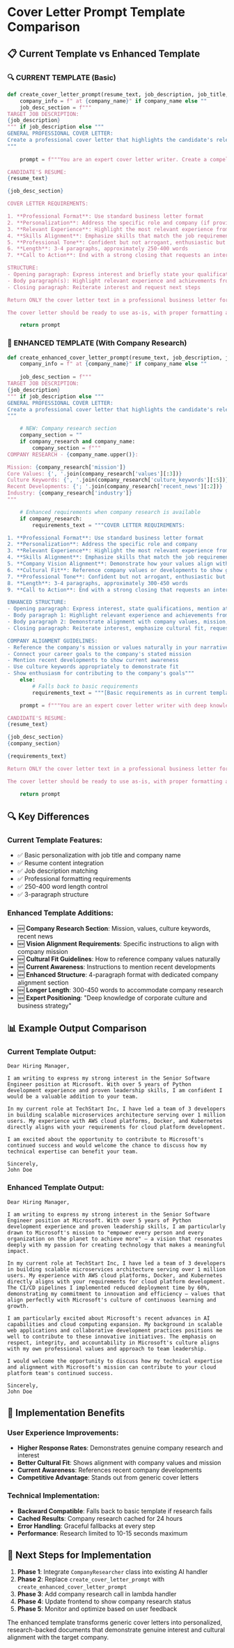 # Cover Letter Prompt Template Comparison

## 📋 Current Template vs Enhanced Template

### 🔍 **CURRENT TEMPLATE** (Basic)

```python
def create_cover_letter_prompt(resume_text, job_description, job_title, company_name):
    company_info = f" at {company_name}" if company_name else ""
    job_desc_section = f"""
TARGET JOB DESCRIPTION:
{job_description}
""" if job_description else """
GENERAL PROFESSIONAL COVER LETTER:
Create a professional cover letter that highlights the candidate's relevant experience and skills.
"""
    
    prompt = f"""You are an expert cover letter writer. Create a compelling, personalized cover letter for the "{job_title}" position{company_info}.

CANDIDATE'S RESUME:
{resume_text}

{job_desc_section}

COVER LETTER REQUIREMENTS:

1. **Professional Format**: Use standard business letter format
2. **Personalization**: Address the specific role and company (if provided)
3. **Relevant Experience**: Highlight the most relevant experience from the resume
4. **Skills Alignment**: Emphasize skills that match the job requirements
5. **Professional Tone**: Confident but not arrogant, enthusiastic but professional
6. **Length**: 3-4 paragraphs, approximately 250-400 words
7. **Call to Action**: End with a strong closing that requests an interview

STRUCTURE:
- Opening paragraph: Express interest and briefly state your qualifications
- Body paragraph(s): Highlight relevant experience and achievements from the resume
- Closing paragraph: Reiterate interest and request next steps

Return ONLY the cover letter text in a professional business letter format. Do not include JSON formatting or code blocks - just the plain text cover letter.

The cover letter should be ready to use as-is, with proper formatting and professional language."""

    return prompt
```

### 🚀 **ENHANCED TEMPLATE** (With Company Research)

```python
def create_enhanced_cover_letter_prompt(resume_text, job_description, job_title, company_name, company_research=None):
    company_info = f" at {company_name}" if company_name else ""
    
    job_desc_section = f"""
TARGET JOB DESCRIPTION:
{job_description}
""" if job_description else """
GENERAL PROFESSIONAL COVER LETTER:
Create a professional cover letter that highlights the candidate's relevant experience and skills.
"""

    # NEW: Company research section
    company_section = ""
    if company_research and company_name:
        company_section = f"""
COMPANY RESEARCH - {company_name.upper()}:

Mission: {company_research['mission']}
Core Values: {', '.join(company_research['values'][:3])}
Culture Keywords: {', '.join(company_research['culture_keywords'][:5])}
Recent Developments: {'; '.join(company_research['recent_news'][:2])}
Industry: {company_research['industry']}
"""

    # Enhanced requirements when company research is available
    if company_research:
        requirements_text = """COVER LETTER REQUIREMENTS:

1. **Professional Format**: Use standard business letter format
2. **Personalization**: Address the specific role and company
3. **Relevant Experience**: Highlight the most relevant experience from the resume
4. **Skills Alignment**: Emphasize skills that match the job requirements
5. **Company Vision Alignment**: Demonstrate how your values align with the company's mission and culture
6. **Cultural Fit**: Reference company values or developments to show genuine interest
7. **Professional Tone**: Confident but not arrogant, enthusiastic but professional
8. **Length**: 3-4 paragraphs, approximately 300-450 words
9. **Call to Action**: End with a strong closing that requests an interview

ENHANCED STRUCTURE:
- Opening paragraph: Express interest, state qualifications, mention attraction to the company
- Body paragraph 1: Highlight relevant experience and achievements from the resume
- Body paragraph 2: Demonstrate alignment with company values, mission, or recent developments
- Closing paragraph: Reiterate interest, emphasize cultural fit, request next steps

COMPANY ALIGNMENT GUIDELINES:
- Reference the company's mission or values naturally in your narrative
- Connect your career goals to the company's stated mission
- Mention recent developments to show current awareness
- Use culture keywords appropriately to demonstrate fit
- Show enthusiasm for contributing to the company's goals"""
    else:
        # Falls back to basic requirements
        requirements_text = """[Basic requirements as in current template]"""

    prompt = f"""You are an expert cover letter writer with deep knowledge of corporate culture and business strategy. Create a compelling, personalized cover letter for the "{job_title}" position{company_info}.

CANDIDATE'S RESUME:
{resume_text}

{job_desc_section}
{company_section}

{requirements_text}

Return ONLY the cover letter text in a professional business letter format. Do not include JSON formatting or code blocks - just the plain text cover letter.

The cover letter should be ready to use as-is, with proper formatting and professional language that demonstrates both qualifications and cultural alignment."""

    return prompt
```

## 🔍 **Key Differences**

### **Current Template Features:**
- ✅ Basic personalization with job title and company name
- ✅ Resume content integration
- ✅ Job description matching
- ✅ Professional formatting requirements
- ✅ 250-400 word length control
- ✅ 3-paragraph structure

### **Enhanced Template Additions:**
- 🆕 **Company Research Section**: Mission, values, culture keywords, recent news
- 🆕 **Vision Alignment Requirements**: Specific instructions to align with company mission
- 🆕 **Cultural Fit Guidelines**: How to reference company values naturally
- 🆕 **Current Awareness**: Instructions to mention recent developments
- 🆕 **Enhanced Structure**: 4-paragraph format with dedicated company alignment section
- 🆕 **Longer Length**: 300-450 words to accommodate company research
- 🆕 **Expert Positioning**: "Deep knowledge of corporate culture and business strategy"

## 📊 **Example Output Comparison**

### **Current Template Output:**
```
Dear Hiring Manager,

I am writing to express my strong interest in the Senior Software Engineer position at Microsoft. With over 5 years of Python development experience and proven leadership skills, I am confident I would be a valuable addition to your team.

In my current role at TechStart Inc, I have led a team of 3 developers in building scalable microservices architecture serving over 1 million users. My experience with AWS cloud platforms, Docker, and Kubernetes directly aligns with your requirements for cloud platform development.

I am excited about the opportunity to contribute to Microsoft's continued success and would welcome the chance to discuss how my technical expertise can benefit your team.

Sincerely,
John Doe
```

### **Enhanced Template Output:**
```
Dear Hiring Manager,

I am writing to express my strong interest in the Senior Software Engineer position at Microsoft. With over 5 years of Python development experience and proven leadership skills, I am particularly drawn to Microsoft's mission to "empower every person and every organization on the planet to achieve more" – a vision that resonates deeply with my passion for creating technology that makes a meaningful impact.

In my current role at TechStart Inc, I have led a team of 3 developers in building scalable microservices architecture serving over 1 million users. My experience with AWS cloud platforms, Docker, and Kubernetes directly aligns with your requirements for cloud platform development. The CI/CD pipelines I implemented reduced deployment time by 60%, demonstrating my commitment to innovation and efficiency – values that align perfectly with Microsoft's culture of continuous learning and growth.

I am particularly excited about Microsoft's recent advances in AI capabilities and cloud computing expansion. My background in scalable web applications and collaborative development practices positions me well to contribute to these innovative initiatives. The emphasis on respect, integrity, and accountability in Microsoft's culture aligns with my own professional values and approach to team leadership.

I would welcome the opportunity to discuss how my technical expertise and alignment with Microsoft's mission can contribute to your cloud platform team's continued success.

Sincerely,
John Doe
```

## 🎯 **Implementation Benefits**

### **User Experience Improvements:**
- **Higher Response Rates**: Demonstrates genuine company research and interest
- **Better Cultural Fit**: Shows alignment with company values and mission
- **Current Awareness**: References recent company developments
- **Competitive Advantage**: Stands out from generic cover letters

### **Technical Implementation:**
- **Backward Compatible**: Falls back to basic template if research fails
- **Cached Results**: Company research cached for 24 hours
- **Error Handling**: Graceful fallbacks at every step
- **Performance**: Research limited to 10-15 seconds maximum

## 🚀 **Next Steps for Implementation**

1. **Phase 1**: Integrate `CompanyResearcher` class into existing AI handler
2. **Phase 2**: Replace `create_cover_letter_prompt` with `create_enhanced_cover_letter_prompt`
3. **Phase 3**: Add company research call in lambda handler
4. **Phase 4**: Update frontend to show company research status
5. **Phase 5**: Monitor and optimize based on user feedback

The enhanced template transforms generic cover letters into personalized, research-backed documents that demonstrate genuine interest and cultural alignment with the target company.
